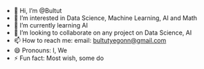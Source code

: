 - 👋 Hi, I’m @Bultut
- 👀 I’m interested in Data Science, Machine Learning, AI and Math
- 🌱 I’m currently learning AI 
- 💞️ I’m looking to collaborate on any project on Data Science, AI
- 📫 How to reach me: email: bultutyegonn@gmail.com
- 😄 Pronouns: I, We
- ⚡ Fun fact: Most wish, some do 

<!---
Bultut-yegon/Bultut-yegon is a ✨ special ✨ repository because its `README.md` (this file) appears on your GitHub profile.
You can click the Preview link to take a look at your changes.
--->
